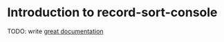 # Introduction to record-sort-console

TODO: write [great documentation](http://jacobian.org/writing/what-to-write/)
